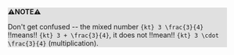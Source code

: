 <div style="margin:2em; background-color: #e0e0e0;">

<strong>⚠️NOTE️️️⚠️</strong>

Don't get confused -- the mixed number `{kt} 3 \frac{3}{4}` !!means!! `{kt} 3 + \frac{3}{4}`, it does not !!mean!! `{kt} 3 \cdot \frac{3}{4}` (multiplication).
</div>

